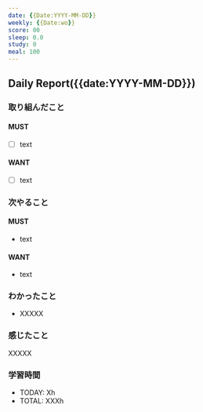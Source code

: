 ```yaml
---
date: {{Date:YYYY-MM-DD}}
weekly: {{Date:wo}}
score: 00
sleep: 0.0
study: 0
meal: 100
---
```

## Daily Report({{date:YYYY-MM-DD}})
### 取り組んだこと
#### MUST
- [ ] text
#### WANT
- [ ] text
### 次やること
#### MUST
- text
#### WANT
- text
### わかったこと
- XXXXX
### 感じたこと
XXXXX
### 学習時間
- TODAY: Xh
- TOTAL: XXXh
